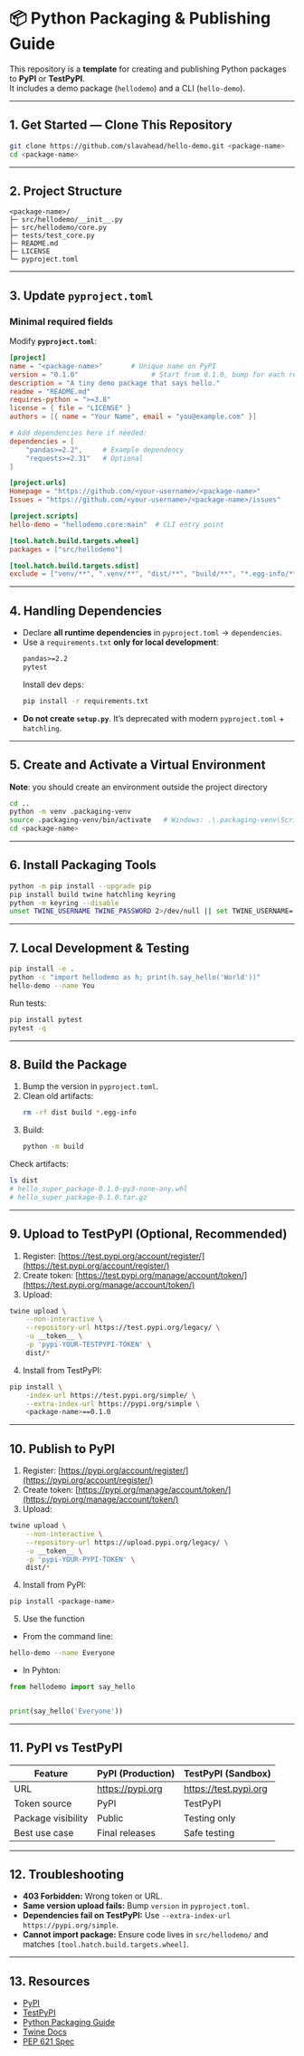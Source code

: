 
# 📦 Python Packaging & Publishing Guide

This repository is a **template** for creating and publishing Python packages to **PyPI** or **TestPyPI**.  
It includes a demo package (`hellodemo`) and a CLI (`hello-demo`).

---

## **1. Get Started — Clone This Repository**

```bash
git clone https://github.com/slavahead/hello-demo.git <package-name>
cd <package-name>
```

---

## **2. Project Structure**

```
<package-name>/
├─ src/hellodemo/__init__.py
├─ src/hellodemo/core.py
├─ tests/test_core.py
├─ README.md
├─ LICENSE
└─ pyproject.toml
```

---

## **3. Update `pyproject.toml`**

### **Minimal required fields**
Modify **`pyproject.toml`**:

```toml
[project]
name = "<package-name>"       # Unique name on PyPI
version = "0.1.0"                  # Start from 0.1.0, bump for each release
description = "A tiny demo package that says hello."
readme = "README.md"
requires-python = ">=3.8"
license = { file = "LICENSE" }
authors = [{ name = "Your Name", email = "you@example.com" }]

# Add dependencies here if needed:
dependencies = [
    "pandas>=2.2",     # Example dependency
    "requests>=2.31"   # Optional
]

[project.urls]
Homepage = "https://github.com/<your-username>/<package-name>"
Issues = "https://github.com/<your-username>/<package-name>/issues"

[project.scripts]
hello-demo = "hellodemo.core:main"  # CLI entry point

[tool.hatch.build.targets.wheel]
packages = ["src/hellodemo"]

[tool.hatch.build.targets.sdist]
exclude = ["venv/**", ".venv/**", "dist/**", "build/**", "*.egg-info/**", "__pycache__/**"]
```

---

## **4. Handling Dependencies**

- Declare **all runtime dependencies** in `pyproject.toml` → `dependencies`.
- Use a `requirements.txt` **only for local development**:
    ```txt
    pandas>=2.2
    pytest
    ```
    Install dev deps:
    ```bash
    pip install -r requirements.txt
    ```
- **Do not create `setup.py`**. It’s deprecated with modern `pyproject.toml` + `hatchling`.

---

## **5. Create and Activate a Virtual Environment**
**Note**: you should create an environment outside the project directory

```bash
cd ..
python -m venv .packaging-venv
source .packaging-venv/bin/activate   # Windows: .\.packaging-venv\Scripts\activate
cd <package-name>
```

---

## **6. Install Packaging Tools**

```bash
python -m pip install --upgrade pip
pip install build twine hatchling keyring
python -m keyring --disable
unset TWINE_USERNAME TWINE_PASSWORD 2>/dev/null || set TWINE_USERNAME= & set TWINE_PASSWORD=
```

---

## **7. Local Development & Testing**

```bash
pip install -e .
python -c "import hellodemo as h; print(h.say_hello('World'))"
hello-demo --name You
```

Run tests:
```bash
pip install pytest
pytest -q
```

---

## **8. Build the Package**

1. Bump the version in `pyproject.toml`.
2. Clean old artifacts:
   ```bash
   rm -rf dist build *.egg-info
   ```
3. Build:
   ```bash
   python -m build
   ```

Check artifacts:
```bash
ls dist
# hello_super_package-0.1.0-py3-none-any.whl
# hello_super_package-0.1.0.tar.gz
```

---

## **9. Upload to TestPyPI (Optional, Recommended)**

1. Register: [https://test.pypi.org/account/register/](https://test.pypi.org/account/register/)
2. Create token: [https://test.pypi.org/manage/account/token/](https://test.pypi.org/manage/account/token/)
3. Upload:
```bash
twine upload \
    --non-interactive \
    --repository-url https://test.pypi.org/legacy/ \
    -u __token__ \
    -p 'pypi-YOUR-TESTPYPI-TOKEN' \
    dist/*
```
4. Install from TestPyPI:
```bash
pip install \
    -index-url https://test.pypi.org/simple/ \
    --extra-index-url https://pypi.org/simple \
    <package-name>==0.1.0
```

---

## **10. Publish to PyPI**

1. Register: [https://pypi.org/account/register/](https://pypi.org/account/register/)
2. Create token: [https://pypi.org/manage/account/token/](https://pypi.org/manage/account/token/)
3. Upload:
```bash
twine upload \
    --non-interactive \
    --repository-url https://upload.pypi.org/legacy/ \
    -u __token__ \
    -p 'pypi-YOUR-PYPI-TOKEN' \
    dist/*
```
4. Install from PyPI:
```bash
pip install <package-name>
```

5. Use the function

- From the command line:
```bash
hello-demo --name Everyone
```

- In Pyhton:

```python
from hellodemo import say_hello


print(say_hello('Everyone'))
```

---

## **11. PyPI vs TestPyPI**

| Feature             | PyPI (Production)       | TestPyPI (Sandbox)  |
|---------------------|-------------------------|----------------------|
| URL                | https://pypi.org        | https://test.pypi.org |
| Token source       | PyPI                    | TestPyPI            |
| Package visibility | Public                  | Testing only        |
| Best use case      | Final releases          | Safe testing        |

---

## **12. Troubleshooting**

- **403 Forbidden:** Wrong token or URL.
- **Same version upload fails:** Bump `version` in `pyproject.toml`.
- **Dependencies fail on TestPyPI:** Use `--extra-index-url https://pypi.org/simple`.
- **Cannot import package:** Ensure code lives in `src/hellodemo/` and matches `[tool.hatch.build.targets.wheel]`.

---

## **13. Resources**

- [PyPI](https://pypi.org/)
- [TestPyPI](https://test.pypi.org/)
- [Python Packaging Guide](https://packaging.python.org/en/latest/)
- [Twine Docs](https://twine.readthedocs.io/)
- [PEP 621 Spec](https://peps.python.org/pep-0621/)
